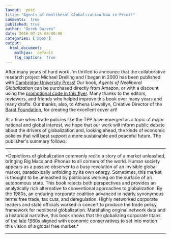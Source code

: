 ```yaml
---
layout:  post
title: "Agents of Neoliberal Globalization Now in Print!"
comments:  true
published: true
author: "Derek Darves"
date: 2016-07-24 08:00:00
categories: ['Book']
output:
  html_document:
    mathjax:  default
    fig_caption:  true
---
```

	
	


After many years of hard work I'm thrilled to announce that the collaborative research project  Michael Dreiling and I began in 2000 has been published with [Cambridge University Press!](http://www.cambridge.org/pw/academic/subjects/sociology/political-sociology/agents-neoliberal-globalization-corporate-networks-state-structures-and-trade-policy?format=HB) Our book, *Agents of Neoliberal Globalization* can be purchased directly from Amazon, or with a discount using the [promotional code in this flyer](http://derekyves.github.io/images/Agents_Neoliberal_Globalization_Flyer.pdf). Many thanks to the editors, reviewers, and friends who helped improve this book over many years and many drafts. Our thanks, also, to Athena Llewellyn, Creative Director of the [Barat Foundation](http://baratfoundation.org), for creating the excellent cover art! 

At a time when trade policies like the TPP have emerged as a topic of major national and global interest, we hope that our work will inform public debate about the drivers of globalization and, looking ahead, the kinds of economic policies that will best support a more sustainable and peaceful future. The publisher's summary follows:

<hr>
*Depictions of globalization commonly recite a story of a market unleashed, bringing Big Macs and iPhones to all corners of the world. Human society appears as a passive observer to a busy revolution of an invisible global market, paradoxically unfolding by its own energy. Sometimes, this market is thought to be unleashed by politicians working on the surface of an autonomous state. This book rejects both perspectives and provides an analytically rich alternative to conventional approaches to globalization. By the 1980s, an enduring corporate coalition advanced in nearly synonymous terms free trade, tax cuts, and deregulation. Highly networked corporate leaders and state officials worked in concert to produce the trade policy framework for neoliberal globalization. Marshaling original network data and a historical narrative, this book shows that the globalizing corporate titans of the late 1960s aligned with economic conservatives to set into motion this vision of a global free market.*
<hr>

